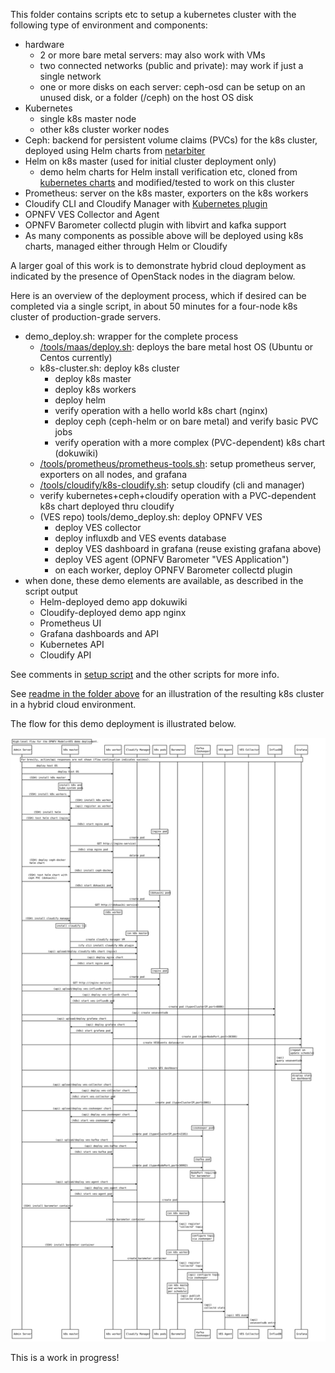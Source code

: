 <!---
.. This work is licensed under a Creative Commons Attribution 4.0 International License.
.. http://creativecommons.org/licenses/by/4.0
.. (c) 2017-2018 AT&T Intellectual Property, Inc
-->

This folder contains scripts etc to setup a kubernetes cluster with the following type of environment and components:
* hardware
  * 2 or more bare metal servers: may also work with VMs
  * two connected networks (public and private): may work if just a single network
  * one or more disks on each server: ceph-osd can be setup on an unused disk, or a folder (/ceph) on the host OS disk
* Kubernetes
  * single k8s master node
  * other k8s cluster worker nodes
* Ceph: backend for persistent volume claims (PVCs) for the k8s cluster, deployed using Helm charts from [netarbiter](https://github.com/att/netarbiter)
* Helm on k8s master (used for initial cluster deployment only)
  * demo helm charts for Helm install verification etc, cloned from [kubernetes charts](https://github.com/kubernetes/charts) and modified/tested to work on this cluster
* Prometheus: server on the k8s master, exporters on the k8s workers
* Cloudify CLI and Cloudify Manager with [Kubernetes plugin](https://github.com/cloudify-incubator/cloudify-kubernetes-plugin)
* OPNFV VES Collector and Agent
* OPNFV Barometer collectd plugin with libvirt and kafka support
* As many components as possible above will be deployed using k8s charts, managed either through Helm or Cloudify

A larger goal of this work is to demonstrate hybrid cloud deployment as indicated by the presence of OpenStack nodes in the diagram below.

Here is an overview of the deployment process, which if desired can be completed via a single script, in about 50 minutes for a four-node k8s cluster of production-grade servers.
* demo_deploy.sh: wrapper for the complete process
  * [/tools/maas/deploy.sh](/tools/maas/deploy.sh): deploys the bare metal host OS (Ubuntu or Centos currently)
  * k8s-cluster.sh: deploy k8s cluster
    * deploy k8s master
    * deploy k8s workers
    * deploy helm
    * verify operation with a hello world k8s chart (nginx)
    * deploy ceph (ceph-helm or on bare metal) and verify basic PVC jobs
    * verify operation with a more complex (PVC-dependent) k8s chart (dokuwiki)
  * [/tools/prometheus/prometheus-tools.sh](/tools/prometheus/prometheus-tools.sh): setup prometheus server, exporters on all nodes, and grafana
  * [/tools/cloudify/k8s-cloudify.sh](/tools/cloudify/k8s-cloudify.sh): setup cloudify (cli and manager)
  * verify kubernetes+ceph+cloudify operation with a PVC-dependent k8s chart deployed thru cloudify
  * (VES repo) tools/demo_deploy.sh: deploy OPNFV VES
    * deploy VES collector
    * deploy influxdb and VES events database
    * deploy VES dashboard in grafana (reuse existing grafana above)
    * deploy VES agent (OPNFV Barometer "VES Application")
    * on each worker, deploy OPNFV Barometer collectd plugin
* when done, these demo elements are available, as described in the script output
  * Helm-deployed demo app dokuwiki
  * Cloudify-deployed demo app nginx
  * Prometheus UI
  * Grafana dashboards and API
  * Kubernetes API
  * Cloudify API

See comments in [setup script](k8s-cluster.sh) and the other scripts for more info.

See [readme in the folder above](/tools/readme.md) for an illustration of the resulting k8s cluster in a hybrid cloud environment.

The flow for this demo deployment is illustrated below.

![models_demo_flow.svg](/docs/images/models_demo_flow.svg "models_demo_flow.svg")

This is a work in progress!